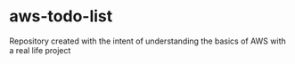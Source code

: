 # aws-todo-list
Repository created with the intent of understanding the basics of AWS with a real life project
